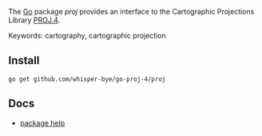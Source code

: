 The [Go](http://golang.org/) package _proj_ provides an interface to the Cartographic Projections Library [PROJ.4](http://trac.osgeo.org/proj/).

Keywords: cartography, cartographic projection

## Install

    go get github.com/whisper-bye/go-proj-4/proj

## Docs

 * [package help](https://godoc.org/github.com/whisper-bye/go-proj-4/proj)
